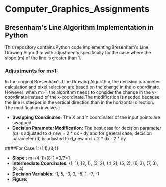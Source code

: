 # Computer_Graphics_Assignments
## Bresenham's Line Algorithm Implementation in Python
This repository contains Python code implementing Bresenham's Line Drawing Algorithm with adjustments specifically for the case where the slope (m) of the line is greater than 1.
### Adjustments for m>1:
In the original Bresenham's Line Drawing Algorithm, the decision parameter calculation and pixel selection are based on the change in the x-coordinate.
However, when m>1, the algorithm needs to consider the change in the y-coordinate instead of the x-coordinate.The modification is needed because the line is steeper in the vertical direction than in the horizontal direction.
The modification involves :
+ **Swapping Coordinates:** The X and Y coordinates of the input points are swapped.
+ **Decision Parameter Modification:** The best case for decision parameter (d) is adjusted to d_new = 2 * dx - dy  and for general case, decision parameter (d) is adjusted to d_new = d + 2 * dx - 2 * dy
  
####For Case 1: (1,1),(8,4)
+ **Slope :** m=(4-1)/(8-1)=3/7<1
+ **Intermediate Coordinates:** (1, 1), (2, 1), (3, 2), (4, 2), (5, 2), (6, 3), (7, 3), (8, 4)
+ **Decision Variables:**  -1, 5, -3, 3, -5, 1, -7, -1
+ **Figure:** 


